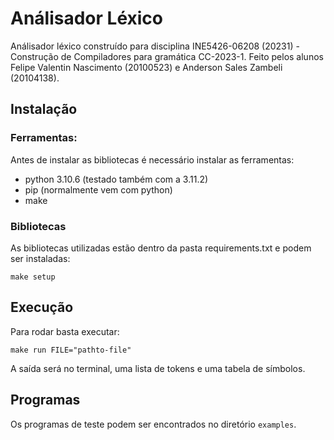 # Análisador Léxico

Análisador léxico construído para disciplina INE5426-06208 (20231) - Construção de Compiladores para gramática CC-2023-1. Feito pelos alunos Felipe Valentin Nascimento (20100523) e Anderson Sales Zambeli (20104138).

## Instalação
### Ferramentas:
Antes de instalar as bibliotecas é necessário instalar as ferramentas:
- python 3.10.6 (testado também com a 3.11.2)
- pip (normalmente vem com python)
- make

### Bibliotecas
As bibliotecas utilizadas estão dentro da pasta requirements.txt e podem ser instaladas:

```shell
make setup
```

## Execução
Para rodar basta executar:

```shell
make run FILE="pathto-file"
```
A saída será no terminal, uma lista de tokens e uma tabela de símbolos.

## Programas

Os programas de teste podem ser encontrados no diretório `examples`.
